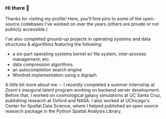 ### Hi there 👋

Thanks for visiting my profile! Here, you'll find pins to some of the open-source codebases I've worked on over the years (others are private or not publicly accessible.) 

I've also completed ground-up projects in operating systems and data structures & algorithms featuring the following:
- a six-part operating systems kernel w/ file system, inter-process management, etc.
- data compression algorithms
- an autocompletion search engine
- Wordnet implementation using a digraph

A little bit more about me -- I recently completed a summer internship at Zoom's inaugural talent program working on backend server development. 
Before that, I worked on cosmological galaxy simulations at UC Santa Cruz, publishing research at Oxford and NASA. I also worked at UChicago's Center for Spatial Data Science, where I helped published an open source research package in the Python Spatial Analysis Library. 

<!--
**20bryan/20bryan** is a ✨ _special_ ✨ repository because its `README.md` (this file) appears on your GitHub profile.

Here are some ideas to get you started:

- 🔭 I’m currently working on ...
- 🌱 I’m currently learning ...
- 👯 I’m looking to collaborate on ...
- 🤔 I’m looking for help with ...
- 💬 Ask me about ...
- 📫 How to reach me: ...
- 😄 Pronouns: ...
- ⚡ Fun fact: ...
-->
